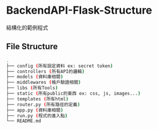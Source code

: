 # BackendAPI-Flask-Structure
結構化的範例程式

## File Structure
```bash
.
├── config (所有設定資料 ex: secret token)
├── controllers (所有API的邏輯)
├── models (資料庫相關)
├── middlewares (帳戶驗證相關)
├── libs (所有Tools)
├── static (所有public的東西 ex: css, js, images...)
├── templates (所有html)
├── router.py (所有路徑的定義)
├── app.py (資料庫相關)
├── run.py (程式的進入點)
└── README.md
```
